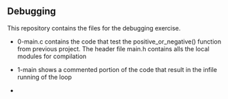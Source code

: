 ## Debugging 
This repository contains the files for the debugging exercise.

* 0-main.c contains the code that test the positive_or_negative() function from previous project. The header file main.h contains alls the local modules for compilation

* 1-main shows a commented portion of the code that result in the infile running of the loop 

* 